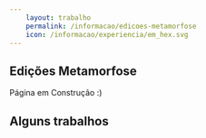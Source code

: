 ```yaml
---
    layout: trabalho
    permalink: /informacao/edicoes-metamorfose
    icon: /informacao/experiencia/em_hex.svg
---
```


## Edições Metamorfose

Página em Construção :) 

## Alguns trabalhos

